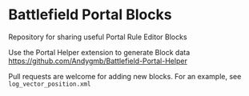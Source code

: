 # Battlefield Portal Blocks
 Repository for sharing useful Portal Rule Editor Blocks 

 Use the Portal Helper extension to generate Block data https://github.com/Andygmb/Battlefield-Portal-Helper

 Pull requests are welcome for adding new blocks. For an example, see `log_vector_position.xml`